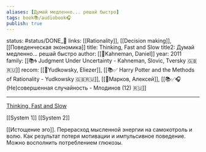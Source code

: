 ```yaml
---
aliases: [Думай медленно... решай быстро]
tags: book📚/audiobook🎧
publish: true
---
```

status: #status/DONE_🌳
links: [[Rationality]], [[Decision making]], [[Поведенческая экономика]]
title: Thinking, Fast and Slow
title2: Думай медленно... решай быстро
author: [[👤Kahneman, Daniel]]
year: 2011
family: [[📚🌀 Judgment Under Uncertainty - Kahneman, Slovic, Tversky  🇬🇧🇷🇺]]
recom: [[👤Yudkowsky, Eliezer]], [[📚✅ Harry Potter and the Methods of Rationality - Yudkowsky 🇬🇧🇷🇺]], [[👤Марков, Алексей]], [[📚✅🎧 (Не)совершенная случайность - Млодинов (12) 🇷🇺]]

---

[Thinking, Fast and Slow](https://www.goodreads.com/book/show/11468377-thinking-fast-and-slow?from_search=true&from_srp=true&qid=La0VK54wuC&rank=1)



[[System 1]]
[[System 2]]

[[Истощение эго]]. Перерасход мысленной энергии на самокотроль и волю. Как результат потеря мотивации и импульсивное поведение. Можно восполнить потреблением глюкозы.

